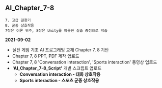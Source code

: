 ## AI_Chapter_7-8
	7. 고급 길찾기
	8. 군중 상호작용
	7장은 이론 위주, 8장은 Unity를 이용한 실습 중점으로 학습

**2021-09-02**

* 실전 게임 기초 AI 프로그래밍 교재 Chapter 7, 8 기반
* Chapter 7, 8 PPT, PDF 제작 업로드
* Chapter 7, 8 'Conversation interaction', 'Sports interaction' 동영상 업로드
* **'AI_Chapter_7-8_Script'** 개별 스크립트 업로드
	- **Conversation interaction - 대화 상호작용**
	- **Sports interaction - 스포츠 군중 상호작용**